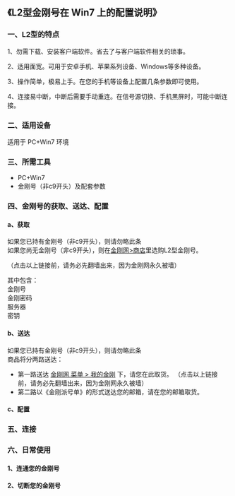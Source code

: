 ## 《L2型金刚号在 Win7 上的配置说明》
### 一、L2型的特点

1、勿需下载、安装客户端软件。省去了与客户端软件相关的琐事。

2、适用面宽。可用于安卓手机、苹果系列设备、Windows等多种设备。

3、操作简单，极易上手。在您的手机等设备上配置几条参数即可使用。

4、连接易中断，中断后需要手动重连。在信号源切换、手机黑屏时，可能中断连接。

### 二、适用设备
适用于 PC+Win7 环境

### 三、所需工具
- PC+Win7
- 金刚号（非c9开头）及配套参数



### 四、金刚号的获取、送达、配置
#### a、获取

如果您已持有金刚号（非c9开头），则请勿略此条<br>
如果您尚无金刚号（非c9开头），则在[金刚网>商店](https://www.atozitpro.net/zh/shop/)里选购L2型金刚号。 

（点击以上链接前，请务必先翻墙出来，因为金刚网永久被墙）

其中包含：<br>
金刚号<br>
金刚密码<br>
服务器<br>
密钥<br>



#### b、送达
如果您已持有金刚号（非c9开头），则请勿略此条<br>
商品将分两路送达：
- 第一路送达 [金刚网 菜单 > 我的金刚](https://www.atozitpro.net/zh/my-account/) 下，请您在此取货。
（点击以上链接前，请务必先翻墙出来，因为金刚网永久被墙）
- 第二路以《金刚派号单》的形式送达您的邮箱，请在您的邮箱取货。

#### c、配置



### 五、连接



### 六、日常使用

#### 1、连通您的金刚号



#### 2、切断您的金刚号
